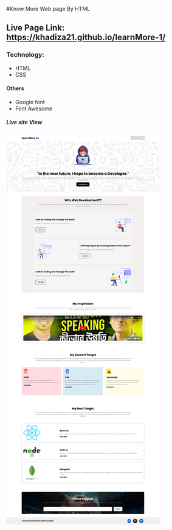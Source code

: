 #Know More Web page By HTML

## Live Page Link: https://khadiza21.github.io/learnMore-1/

### Technology:

- HTML
- CSS

#### Others

- Google font
- Font Awesome

##### Live site View

![Alt text](./assets/learnmore-bk.png)
